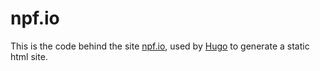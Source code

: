 npf.io
===

This is the code behind the site [npf.io](http://npf.io), used by
[Hugo](http://hugo.spf13.com) to generate a static html site.
